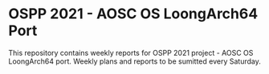 OSPP 2021 - AOSC OS LoongArch64 Port
====================================

This repository contains weekly reports for OSPP 2021 project - AOSC OS LoongArch64 port. Weekly plans and reports to be sumitted every Saturday.
